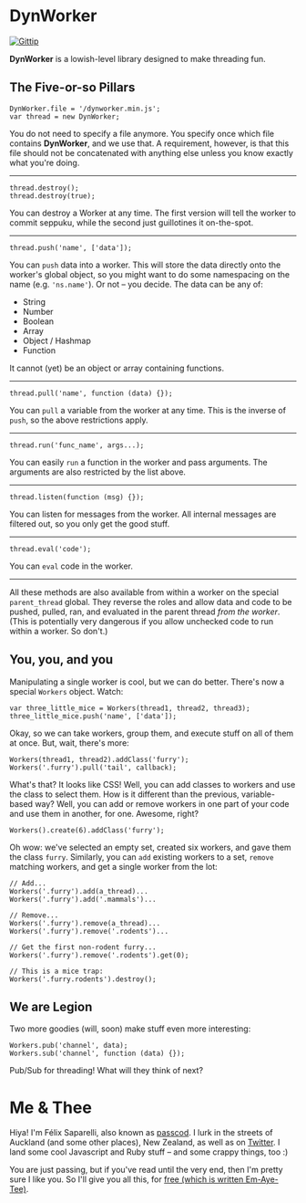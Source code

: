 DynWorker
=========

[![Gittip](http://stuff.passcod.net/gittip.png)](https://www.gittip.com/passcod/)

**DynWorker** is a lowish-level library designed to make threading fun.

## The Five-or-so Pillars

    DynWorker.file = '/dynworker.min.js';
    var thread = new DynWorker;

You do not need to specify a file anymore. You specify once which file
contains **DynWorker**, and we use that. A requirement, however, is that
this file should not be concatenated with anything else unless you know
exactly what you're doing.

---

    thread.destroy();
    thread.destroy(true);

You can destroy a Worker at any time. The first version will tell the worker
to commit seppuku, while the second just guillotines it on-the-spot.

---

    thread.push('name', ['data']);

You can `push` data into a worker. This will store the data directly onto
the worker's global object, so you might want to do some namespacing on the
name (e.g. `'ns.name'`). Or not &ndash; you decide. The data can be any of:

  + String
  + Number
  + Boolean
  + Array
  + Object / Hashmap
  + Function

It cannot (yet) be an object or array containing functions.

---

    thread.pull('name', function (data) {});

You can `pull` a variable from the worker at any time. This is the inverse of
`push`, so the above restrictions apply.

---

    thread.run('func_name', args...);

You can easily `run` a function in the worker and pass arguments. The arguments
are also restricted by the list above.

---

    thread.listen(function (msg) {});

You can listen for messages from the worker. All internal messages are filtered
out, so you only get the good stuff.

---

    thread.eval('code');

You can `eval` code in the worker.

---

All these methods are also available from within a worker on the special
`parent_thread` global. They reverse the roles and allow data and code to be pushed,
pulled, ran, and evaluated in the parent thread _from the worker_. (This is
potentially very dangerous if you allow unchecked code to run within a worker.
So don't.)


## You, you, and you

Manipulating a single worker is cool, but we can do better. There's now a
special `Workers` object. Watch:

    var three_little_mice = Workers(thread1, thread2, thread3);
    three_little_mice.push('name', ['data']);

Okay, so we can take workers, group them, and execute stuff on all of them
at once. But, wait, there's more:

    Workers(thread1, thread2).addClass('furry');
    Workers('.furry').pull('tail', callback);

What's that? It looks like CSS! Well, you can add classes to workers and
use the class to select them. How is it different than the previous,
variable-based way? Well, you can add or remove workers in one part of your
code and use them in another, for one. Awesome, right?

    Workers().create(6).addClass('furry');

Oh wow: we've selected an empty set, created six workers, and gave them the
class `furry`. Similarly, you can `add` existing workers to a set, `remove`
matching workers, and get a single worker from the lot:

    // Add...
    Workers('.furry').add(a_thread)...
    Workers('.furry').add('.mammals')...
    
    // Remove...
    Workers('.furry').remove(a_thread)...
    Workers('.furry').remove('.rodents')...
    
    // Get the first non-rodent furry...
    Workers('.furry').remove('.rodents').get(0);
    
    // This is a mice trap:
    Workers('.furry.rodents').destroy();


## We are Legion

Two more goodies (will, soon) make stuff even more interesting:

    Workers.pub('channel', data);
    Workers.sub('channel', function (data) {});

Pub/Sub for threading! What will they think of next?


Me & Thee
=========

Hiya! I'm Félix Saparelli, also known as [passcod](http://passcod.net). I lurk
in the streets of Auckland (and some other places), New Zealand, as well as on
[Twitter](https://twitter.com/passcod). I land some cool Javascript and Ruby
stuff &ndash; and some crappy things, too :)

You are just passing, but if you've read until the very end, then I'm pretty
sure I like you. So I'll give you all this, for
[free (which is written Em-Aye-Tee)](http://passcod.mit-license.org).